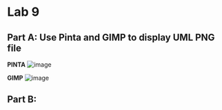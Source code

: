 # Lab 9

## Part A: Use Pinta and GIMP to display UML PNG file

**PINTA**
![image](https://user-images.githubusercontent.com/32800667/116023852-03063b80-a61b-11eb-87a6-e40ab27b9eb7.png)

**GIMP**
![image](https://user-images.githubusercontent.com/32800667/116024217-ba02b700-a61b-11eb-9f2c-e5986b7f34bf.png)


## Part B: 
